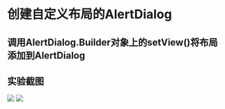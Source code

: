 # 创建自定义布局的AlertDialog
## 调用AlertDialog.Builder对象上的setView()将布局添加到AlertDialog
## 实验截图
![](https://github.com/sueword/AndroidStudioProjects/blob/master/screenshot/dialog1.png)
![](https://github.com/sueword/AndroidStudioProjects/blob/master/screenshot/dialog2.png)
